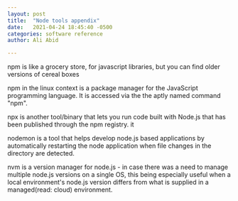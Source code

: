 ```yaml
---
layout: post
title:  "Node tools appendix"
date:   2021-04-24 18:45:40 -0500
categories: software reference
author: Ali Abid

---
```


npm is like a grocery store, for javascript libraries, but you can find older versions of cereal boxes
<!-- excerpt-end -->

npm in the linux context is a package manager for the JavaScript programming language.  It is accessed via the the aptly named command "npm".

npx is  another tool/binary that lets you run code built with Node.js that has been published through the npm registry.  it 

nodemon is a tool that helps develop node.js based applications by automatically restarting the node application when file changes in the directory are detected.

nvm is a version manager for node.js - in case there was a need to manage multiple node.js versions on a single OS, this being especially useful when a local environment's node.js version differs from what is supplied in a managed(read: cloud) environment.


